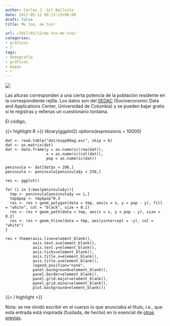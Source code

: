 ```yaml
---
author: Carlos J. Gil Bellosta
date: 2017-05-12 08:13:13+00:00
draft: false
title: Me too, me too!

url: /2017/05/12/me-too-me-too/
categories:
- gráficos
- r
tags:
- demografía
- gráficos
- mapas
- r
---
```


![](/wp-uploads/2017/05/poplines.png#center)

Las alturas corresponden a una cierta potencia de la población residente en la correspondiente rejilla. Los datos son del [SEDAC](http://sedac.ciesin.columbia.edu/) (Socioeconomic Data and Applications Center, Universidad de Columbia) y se pueden bajar gratis si te registras y rellenas un cuestionario tontaina.

El código,

{{< highlight R >}}
    library(ggplot2)
    options(expressions = 10000)

    dat <- read.table("dat/espp00ag.asc", skip = 6)
    dat <- as.matrix(dat)
    dat <- data.frame(y = as.numeric(row(dat)),
                      x = as.numeric(col(dat)),
                      pop = as.numeric(dat))

    peninsula <- dat[dat$x > 200,]
    peninsula <- peninsula[peninsula$y < 250,]

    res <- ggplot()

    for (i in 1:max(peninsula$y)){
      tmp <- peninsula[peninsula$y == i,]
      tmp$pop <- tmp$pop^0.3
      res <- res + geom_polygon(data = tmp, aes(x = x, y = pop - y), fill = "white", col = "black", size = 0.1)
      res <- res + geom_path(data = tmp, aes(x = x, y = pop - y), size = 0.2)
      res <- res + geom_hline(data = tmp, aes(yintercept = -y), col = "white")
    }

    res + theme(axis.line=element_blank(),
                axis.text.x=element_blank(),
                axis.text.y=element_blank(),
                axis.ticks=element_blank(),
                axis.title.x=element_blank(),
                axis.title.y=element_blank(),
                legend.position="none",
                panel.background=element_blank(),
                panel.border=element_blank(),
                panel.grid.major=element_blank(),
                panel.grid.minor=element_blank(),
                plot.background=element_blank())
{{< / highlight >}}

Nota: se me olvidó escribir en el cuerpo lo que anunciaba el título, i.e., que esta entrada está inspirada (fusilada, de hecho) en lo esencial de [otras previas](http://spatial.ly/2017/04/population-lines-how-and-why-i-created-it/).
